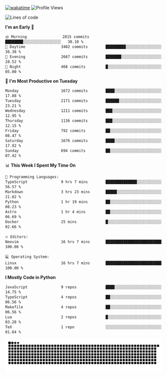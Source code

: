 [![wakatime](https://wakatime.com/badge/user/b920b284-3cde-4cd4-b72e-f7f22d050b16.svg)](https://wakatime.com/@b920b284-3cde-4cd4-b72e-f7f22d050b16)
![Profile Views](http://img.shields.io/badge/Profile%20Views-4586-blue)
<!--START_SECTION:waka-->
![Lines of code](https://img.shields.io/badge/From%20Hello%20World%20I%27ve%20Written-6.7%20million%20lines%20of%20code-blue)

**I'm an Early 🐤** 

```text
🌞 Morning                2815 commits        ████████░░░░░░░░░░░░░░░░░   30.10 % 
🌆 Daytime                3402 commits        █████████░░░░░░░░░░░░░░░░   36.38 % 
🌃 Evening                2667 commits        ███████░░░░░░░░░░░░░░░░░░   28.52 % 
🌙 Night                  468 commits         █░░░░░░░░░░░░░░░░░░░░░░░░   05.00 % 
```
📅 **I'm Most Productive on Tuesday** 

```text
Monday                   1672 commits        ████░░░░░░░░░░░░░░░░░░░░░   17.88 % 
Tuesday                  2171 commits        ██████░░░░░░░░░░░░░░░░░░░   23.21 % 
Wednesday                1211 commits        ███░░░░░░░░░░░░░░░░░░░░░░   12.95 % 
Thursday                 1136 commits        ███░░░░░░░░░░░░░░░░░░░░░░   12.15 % 
Friday                   792 commits         ██░░░░░░░░░░░░░░░░░░░░░░░   08.47 % 
Saturday                 1676 commits        ████░░░░░░░░░░░░░░░░░░░░░   17.92 % 
Sunday                   694 commits         ██░░░░░░░░░░░░░░░░░░░░░░░   07.42 % 
```


📊 **This Week I Spent My Time On** 

```text
💬 Programming Languages: 
TypeScript               9 hrs 7 mins        ██████████████░░░░░░░░░░░   56.57 % 
Markdown                 3 hrs 23 mins       █████░░░░░░░░░░░░░░░░░░░░   21.02 % 
Python                   1 hr 19 mins        ██░░░░░░░░░░░░░░░░░░░░░░░   08.23 % 
Astro                    1 hr 4 mins         ██░░░░░░░░░░░░░░░░░░░░░░░   06.69 % 
Docker                   25 mins             █░░░░░░░░░░░░░░░░░░░░░░░░   02.66 % 

🔥 Editors: 
Neovim                   16 hrs 7 mins       █████████████████████████   100.00 % 

💻 Operating System: 
Linux                    16 hrs 7 mins       █████████████████████████   100.00 % 
```

**I Mostly Code in Python** 

```text
JavaScript               9 repos             ████░░░░░░░░░░░░░░░░░░░░░   14.75 % 
TypeScript               4 repos             ██░░░░░░░░░░░░░░░░░░░░░░░   06.56 % 
Makefile                 4 repos             ██░░░░░░░░░░░░░░░░░░░░░░░   06.56 % 
Lua                      2 repos             █░░░░░░░░░░░░░░░░░░░░░░░░   03.28 % 
TeX                      1 repo              ░░░░░░░░░░░░░░░░░░░░░░░░░   01.64 % 
```




<!--END_SECTION:waka-->
![Snake animation](https://raw.githubusercontent.com/timmypidashev/timmypidashev/main/commits.svg)

